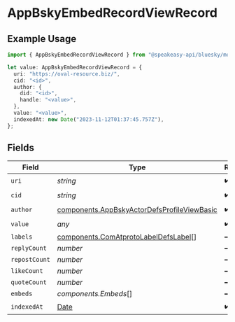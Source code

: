 # AppBskyEmbedRecordViewRecord

## Example Usage

```typescript
import { AppBskyEmbedRecordViewRecord } from "@speakeasy-api/bluesky/models/components";

let value: AppBskyEmbedRecordViewRecord = {
  uri: "https://oval-resource.biz/",
  cid: "<id>",
  author: {
    did: "<id>",
    handle: "<value>",
  },
  value: "<value>",
  indexedAt: new Date("2023-11-12T01:37:45.757Z"),
};
```

## Fields

| Field                                                                                                      | Type                                                                                                       | Required                                                                                                   | Description                                                                                                |
| ---------------------------------------------------------------------------------------------------------- | ---------------------------------------------------------------------------------------------------------- | ---------------------------------------------------------------------------------------------------------- | ---------------------------------------------------------------------------------------------------------- |
| `uri`                                                                                                      | *string*                                                                                                   | :heavy_check_mark:                                                                                         | N/A                                                                                                        |
| `cid`                                                                                                      | *string*                                                                                                   | :heavy_check_mark:                                                                                         | N/A                                                                                                        |
| `author`                                                                                                   | [components.AppBskyActorDefsProfileViewBasic](../../models/components/appbskyactordefsprofileviewbasic.md) | :heavy_check_mark:                                                                                         | N/A                                                                                                        |
| `value`                                                                                                    | *any*                                                                                                      | :heavy_check_mark:                                                                                         | N/A                                                                                                        |
| `labels`                                                                                                   | [components.ComAtprotoLabelDefsLabel](../../models/components/comatprotolabeldefslabel.md)[]               | :heavy_minus_sign:                                                                                         | N/A                                                                                                        |
| `replyCount`                                                                                               | *number*                                                                                                   | :heavy_minus_sign:                                                                                         | N/A                                                                                                        |
| `repostCount`                                                                                              | *number*                                                                                                   | :heavy_minus_sign:                                                                                         | N/A                                                                                                        |
| `likeCount`                                                                                                | *number*                                                                                                   | :heavy_minus_sign:                                                                                         | N/A                                                                                                        |
| `quoteCount`                                                                                               | *number*                                                                                                   | :heavy_minus_sign:                                                                                         | N/A                                                                                                        |
| `embeds`                                                                                                   | *components.Embeds*[]                                                                                      | :heavy_minus_sign:                                                                                         | N/A                                                                                                        |
| `indexedAt`                                                                                                | [Date](https://developer.mozilla.org/en-US/docs/Web/JavaScript/Reference/Global_Objects/Date)              | :heavy_check_mark:                                                                                         | N/A                                                                                                        |